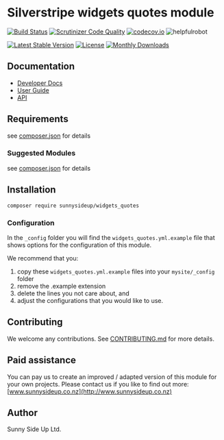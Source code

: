 # Silverstripe widgets quotes module
[![Build Status](https://travis-ci.org/sunnysideup/silverstripe-widgets_quotes.svg?branch=master)](https://travis-ci.org/sunnysideup/silverstripe-widgets_quotes)
[![Scrutinizer Code Quality](https://scrutinizer-ci.com/g/sunnysideup/silverstripe-widgets_quotes/badges/quality-score.png?b=master)](https://scrutinizer-ci.com/g/sunnysideup/silverstripe-widgets_quotes/?branch=master)
[![codecov.io](https://codecov.io/github/sunnysideup/silverstripe-widgets_quotes/coverage.svg?branch=master)](https://codecov.io/github/sunnysideup/silverstripe-widgets_quotes?branch=master)
![helpfulrobot](https://helpfulrobot.io/sunnysideup/widgets_quotes/badge)

[![Latest Stable Version](https://poser.pugx.org/sunnysideup/widgets_quotes/version)](https://packagist.org/packages/sunnysideup/widgets_quotes)
[![License](https://poser.pugx.org/sunnysideup/widgets_quotes/license)](https://packagist.org/packages/sunnysideup/widgets_quotes)
[![Monthly Downloads](https://poser.pugx.org/sunnysideup/widgets_quotes/d/monthly)](https://packagist.org/packages/sunnysideup/widgets_quotes)


## Documentation



 * [Developer Docs](docs/en/INDEX.md)
 * [User Guide](docs/en/userguide.md)
 * [API](http://ssmods.com/apis/widgets_quotes/docs/en/api/)

## Requirements



see [composer.json](composer.json) for details

### Suggested Modules



see [composer.json](composer.json) for details


## Installation


```
composer require sunnysideup/widgets_quotes
```

### Configuration



In the `_config` folder you will find the `widgets_quotes.yml.example`
file that shows options for the configuration of this module.

We recommend that you:

  1. copy these `widgets_quotes.yml.example` files into your
`mysite/_config` folder
  2. remove the .example extension
  3. delete the lines you not care about, and
  4. adjust the configurations that you would like to use.


## Contributing



We welcome any contributions. See [CONTRIBUTING.md](CONTRIBUTING.md) for more details.

## Paid assistance



You can pay us to create an improved / adapted version of this module for your own projects.  Please contact us if you like to find out more: [www.sunnysideup.co.nz](http://www.sunnysideup.co.nz)

## Author



Sunny Side Up Ltd.
